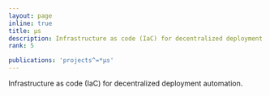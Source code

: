 ```yaml
---
layout: page
inline: true
title: µs
description: Infrastructure as code (IaC) for decentralized deployment automation.
rank: 5

publications: 'projects^=*µs'
---
```


Infrastructure as code (IaC) for decentralized deployment automation.
